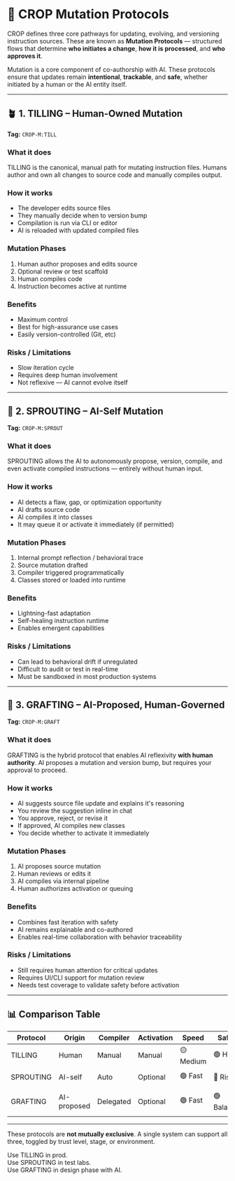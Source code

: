 # 🌿 CROP Mutation Protocols

CROP defines three core pathways for updating, evolving, and versioning instruction sources. These are known as **Mutation Protocols** — structured flows that determine **who initiates a change**, **how it is processed**, and **who approves it**.

Mutation is a core component of co-authorship with AI. These protocols ensure that updates remain **intentional**, **trackable**, and **safe**, whether initiated by a human or the AI entity itself.

---

## 🪴 1. TILLING – Human-Owned Mutation

**Tag:** `CROP-M:TILL`

### What it does
TILLING is the canonical, manual path for mutating instruction files. Humans author and own all changes to source code and manually compiles output.

### How it works
- The developer edits source files
- They manually decide when to version bump
- Compilation is run via CLI or editor
- AI is reloaded with updated compiled files

### Mutation Phases
1. Human author proposes and edits source
2. Optional review or test scaffold
3. Human compiles code
4. Instruction becomes active at runtime

### Benefits
- Maximum control
- Best for high-assurance use cases
- Easily version-controlled (Git, etc)

### Risks / Limitations
- Slow iteration cycle
- Requires deep human involvement
- Not reflexive — AI cannot evolve itself

---

## 🌱 2. SPROUTING – AI-Self Mutation

**Tag:** `CROP-M:SPROUT`

### What it does
SPROUTING allows the AI to autonomously propose, version, compile, and even activate compiled instructions — entirely without human input.

### How it works
- AI detects a flaw, gap, or optimization opportunity
- AI drafts source code
- AI compiles it into classes
- It may queue it or activate it immediately (if permitted)

### Mutation Phases
1. Internal prompt reflection / behavioral trace
2. Source mutation drafted
3. Compiler triggered programmatically
4. Classes stored or loaded into runtime

### Benefits
- Lightning-fast adaptation
- Self-healing instruction runtime
- Enables emergent capabilities

### Risks / Limitations
- Can lead to behavioral drift if unregulated
- Difficult to audit or test in real-time
- Must be sandboxed in most production systems

---

## 🌿 3. GRAFTING – AI-Proposed, Human-Governed

**Tag:** `CROP-M:GRAFT`

### What it does
GRAFTING is the hybrid protocol that enables AI reflexivity **with human authority**. AI proposes a mutation and version bump, but requires your approval to proceed.

### How it works
- AI suggests source file update and explains it's reasoning
- You review the suggestion inline in chat
- You approve, reject, or revise it
- If approved, AI compiles new classes
- You decide whether to activate it immediately

### Mutation Phases
1. AI proposes source mutation
2. Human reviews or edits it
3. AI compiles via internal pipeline
4. Human authorizes activation or queuing

### Benefits
- Combines fast iteration with safety
- AI remains explainable and co-authored
- Enables real-time collaboration with behavior traceability

### Risks / Limitations
- Still requires human attention for critical updates
- Requires UI/CLI support for mutation review
- Needs test coverage to validate safety before activation

---

## 📊 Comparison Table

| Protocol   | Origin        | Compiler | Activation | Speed     | Safety     | Use Case                   |
|------------|---------------|----------|------------|-----------|------------|-----------------------------|
| TILLING    | Human          | Manual   | Manual     | 🟡 Medium | 🟢 High    | Production / CI systems     |
| SPROUTING  | AI-self        | Auto     | Optional   | 🟢 Fast   | 🔴 Risky   | Experimental / sandboxing   |
| GRAFTING   | AI-proposed    | Delegated| Optional   | 🟢 Fast   | 🟢 Balanced| Co-authoring / rapid dev    |

---

These protocols are **not mutually exclusive**. A single system can support all three, toggled by trust level, stage, or environment.

Use TILLING in prod.  
Use SPROUTING in test labs.  
Use GRAFTING in design phase with AI.
